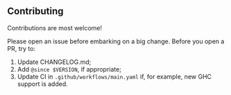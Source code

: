 ## Contributing

Contributions are most welcome!

Please open an issue before embarking on a big change. Before you open a PR,
try to:

  1. Update CHANGELOG.md;
  2. Add `@since $VERSION`, if appropriate;
  3. Update CI in `.github/workflows/main.yaml` if, for example, new GHC support
     is added.
